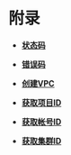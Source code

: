 # 附录<a name="ZH-CN_TOPIC_0000001145496633"></a>

-   **[状态码](状态码.md)**  

-   **[错误码](错误码.md)**  

-   **[创建VPC](创建VPC.md)**  

-   **[获取项目ID](获取项目ID.md)**  

-   **[获取帐号ID](获取帐号ID.md)**  

-   **[获取集群ID](获取集群ID.md)**  


